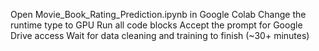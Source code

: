Open Movie_Book_Rating_Prediction.ipynb in Google Colab
Change the runtime type to GPU
Run all code blocks
Accept the prompt for Google Drive access
Wait for data cleaning and training to finish (~30+ minutes)
